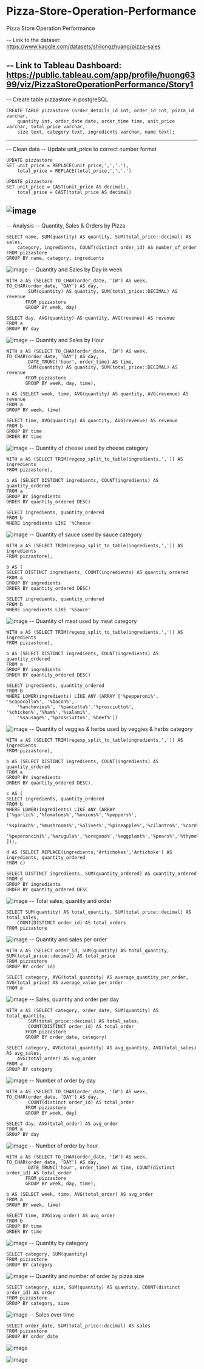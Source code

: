 # Pizza-Store-Operation-Performance
Pizza Store Operation Performance


-- Link to the dataset: https://www.kaggle.com/datasets/shilongzhuang/pizza-sales

-- Link to Tableau Dashboard: https://public.tableau.com/app/profile/huong6399/viz/PizzaStoreOperationPerformance/Story1
------------------------------------------------------
-- Create table pizzastore in postgreSQL

	CREATE TABLE pizzastore (order_details_id int, order_id int, pizza_id varchar, 
		quantity int, order_date date, order_time time, unit_price varchar, total_price varchar,
		size text, category text, ingredients varchar, name text);
------------------------------------------------------
-- Clean data
-- Update unit_price to correct number format

	UPDATE pizzastore
	SET unit_price = REPLACE(unit_price,',','.'), 
		total_price = REPLACE(total_price,',','.')

	UPDATE pizzastore
	SET unit_price = CAST(unit_price AS decimal),
		total_price = CAST(total_price AS decimal)
![image](https://github.com/user-attachments/assets/949ec29e-ea7c-4252-81a6-cd9780a917d0)
-----------------------------------------------------
-- Analysis
-- Quantity, Sales & Orders by Pizza

	SELECT name, SUM(quantity) AS quantity, SUM(total_price::decimal) AS sales,
		category, ingredients, COUNT(distinct order_id) AS number_of_order
	FROM pizzastore
	GROUP BY name, category, ingredients
![image](https://github.com/user-attachments/assets/5139167b-95a8-4131-a27c-e89afa917522)
-- Quantity and Sales by Day in week

	WITH a AS (SELECT TO_CHAR(order_date, 'IW') AS week, TO_CHAR(order_date, 'DAY') AS day, 
			SUM(quantity) AS quantity, SUM(total_price::DECIMAL) AS revenue
		   FROM pizzastore
		   GROUP BY week, day)

	SELECT day, AVG(quantity) AS quantity, AVG(revenue) AS revenue
	FROM a
	GROUP BY day
 ![image](https://github.com/user-attachments/assets/90440f4d-1cbe-4ddc-a08d-73352a1e4ad0)
-- Quantity and Sales by Hour

	WITH a AS (SELECT TO_CHAR(order_date, 'IW') AS week, TO_CHAR(order_date, 'DAY') AS day,
			DATE_TRUNC('hour', order_time) AS time,
			SUM(quantity) AS quantity, SUM(total_price::DECIMAL) AS revenue
		   FROM pizzastore
		   GROUP BY week, day, time),

	b AS (SELECT week, time, AVG(quantity) AS quantity, AVG(revenue) AS revenue
	FROM a
	GROUP BY week, time)

	SELECT time, AVG(quantity) AS quantity, AVG(revenue) AS revenue
	FROM b
	GROUP BY time
	ORDER BY time
 ![image](https://github.com/user-attachments/assets/75c48d2c-cd8d-43a0-8179-db796cab0190)
-- Quantity of cheese used by cheese category 

	WITH a AS (SELECT TRIM(regexp_split_to_table(ingredients,',')) AS ingredients
	FROM pizzastore),

	b AS (SELECT DISTINCT ingredients, COUNT(ingredients) AS quantity_ordered
	FROM a
	GROUP BY ingredients
	ORDER BY quantity_ordered DESC)

	SELECT ingredients, quantity_ordered
	FROM b
	WHERE ingredients LIKE '%Cheese'
![image](https://github.com/user-attachments/assets/64085fb9-42ca-4231-bd1c-4e06b7d5950a)
-- Quantity of sauce used by sauce category

	WITH a AS (SELECT TRIM(regexp_split_to_table(ingredients,',')) AS ingredients
	FROM pizzastore),

	b AS (
	SELECT DISTINCT ingredients, COUNT(ingredients) AS quantity_ordered
	FROM a
	GROUP BY ingredients
	ORDER BY quantity_ordered DESC)

	SELECT ingredients, quantity_ordered
	FROM b
	WHERE ingredients LIKE '%Sauce' 
 ![image](https://github.com/user-attachments/assets/a1df052e-8bb2-4581-9fea-66dab3e77f46)
-- Quantity of meat used by meat category

	WITH a AS (SELECT TRIM(regexp_split_to_table(ingredients,',')) AS ingredients
	FROM pizzastore),

	b AS (SELECT DISTINCT ingredients, COUNT(ingredients) AS quantity_ordered
	FROM a
	GROUP BY ingredients
	ORDER BY quantity_ordered DESC)

	SELECT ingredients, quantity_ordered
	FROM b
	WHERE LOWER(ingredients) LIKE ANY (ARRAY ['%pepperoni%', '%capocollo%', '%bacon%', 
		'%anchovies%', '%pancetta%','%prosciutto%', '%chicken%','%ham%','%salami%', 
		'%sausage%','%prosciutto%','%beef%'])
![image](https://github.com/user-attachments/assets/d9916f8f-7a7a-4445-8c3d-49439ef5ec54)
-- Quantity of veggies & herbs used by veggies & herbs category

	WITH a AS (SELECT TRIM(regexp_split_to_table(ingredients,',')) AS ingredients
	FROM pizzastore),

	b AS (SELECT DISTINCT ingredients, COUNT(ingredients) AS quantity_ordered
	FROM a
	GROUP BY ingredients
	ORDER BY quantity_ordered DESC),

	c AS (
	SELECT ingredients, quantity_ordered
	FROM b
	WHERE LOWER(ingredients) LIKE ANY (ARRAY ['%garlic%','%tomatoes%','%onions%','%peppers%',
		'%spinach%','%mushrooms%','%olives%','%pineapple%','%cilantro%','%corn%','%zucchini%',
		'%peperoncini%','%arugula%','%oregano%','%eggplant%','%pears%','%thyme%','%artichoke%'
	])),

	d AS (SELECT REPLACE(ingredients,'Artichokes','Artichoke') AS ingredients, quantity_ordered
	FROM c)

	SELECT DISTINCT ingredients, SUM(quantity_ordered) AS quantity_ordered
	FROM d
	GROUP BY ingredients
	ORDER BY quantity_ordered DESC
 ![image](https://github.com/user-attachments/assets/a8fdd02e-4fd1-492e-b7d5-8bc590fc17cd)
-- Total sales, quantity and order

	SELECT SUM(quantity) AS total_quantity, SUM(total_price::decimal) AS total_sales, 
		COUNT(DISTINCT order_id) AS total_orders
	FROM pizzastore
![image](https://github.com/user-attachments/assets/3bef222f-30ee-4e2b-82a6-414182af0de7)
-- Quantity and sales per order

	WITH a AS (SELECT order_id, SUM(quantity) AS total_quantity, SUM(total_price::decimal) AS total_price
	FROM pizzastore
	GROUP BY order_id)

	SELECT category, AVG(total_quantity) AS average_quantity_per_order, AVG(total_price) AS average_value_per_order
	FROM a
![image](https://github.com/user-attachments/assets/f330d62b-89c9-4f36-9b04-89111b2d9e02)
-- Sales, quantity and order per day

	WITH a AS (SELECT category, order_date, SUM(quantity) AS total_quantity, 
			SUM(total_price::decimal) AS total_sales, 
			COUNT(DISTINCT order_id) AS total_order
		   FROM pizzastore
		   GROUP BY order_date, category)

	SELECT category, AVG(total_quantity) AS avg_quantity, AVG(total_sales) AS avg_sales, 
		AVG(total_order) AS avg_order
	FROM a
	GROUP BY category
 ![image](https://github.com/user-attachments/assets/8788d697-6296-4947-9c95-63c860416121)
-- Number of order by day

	WITH a AS (SELECT TO_CHAR(order_date, 'IW') AS week, TO_CHAR(order_date, 'DAY') AS day, 
			COUNT(distinct order_id) AS total_order
		   FROM pizzastore
		   GROUP BY week, day)

	SELECT day, AVG(total_order) AS avg_order
	FROM a
	GROUP BY day
![image](https://github.com/user-attachments/assets/743e232e-d995-4ef3-845c-e6cad745b231)
-- Number of order by hour

	WITH a AS (SELECT TO_CHAR(order_date, 'IW') AS week, TO_CHAR(order_date, 'DAY') AS day,
			DATE_TRUNC('hour', order_time) AS time, COUNT(distinct order_id) AS total_order
		   FROM pizzastore
		   GROUP BY week, day, time),

	b AS (SELECT week, time, AVG(total_order) AS avg_order
	FROM a
	GROUP BY week, time)

	SELECT time, AVG(avg_order) AS avg_order
	FROM b
	GROUP BY time
	ORDER BY time
![image](https://github.com/user-attachments/assets/72b4b60c-dfa9-403c-9c1f-4d9389002df1)
-- Quantity by category

	SELECT category, SUM(quantity)
	FROM pizzastore
	GROUP BY category
 ![image](https://github.com/user-attachments/assets/aac7ae8c-207e-4067-8e76-bffa1b11577e)
-- Quantity and number of order by pizza size

	SELECT category, size, SUM(quantity) AS quantity, COUNT(distinct order_id) AS order
	FROM pizzastore
	GROUP BY category, size
![image](https://github.com/user-attachments/assets/0a7d6d48-d916-4202-b040-acf6aa7f06fd)
-- Sales over time

	SELECT order_date, SUM(total_price::decimal) AS sales
	FROM pizzastore
	GROUP BY order_date
![image](https://github.com/user-attachments/assets/97284abf-1e11-4db0-ad89-08c1532cd917)

![image](https://github.com/user-attachments/assets/953b7e0e-fc12-4006-9ef7-d987924a5b82)

